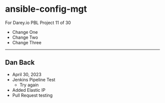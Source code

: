 # ansible-config-mgt
For Darey.io PBL Project 11 of 30
- Change One
- Change Two
- Change Three


---

## Dan Back
- April 30, 2023
- Jenkins Pipeline Test
  - Try again
- Added Elastic IP
- Pull Request testing